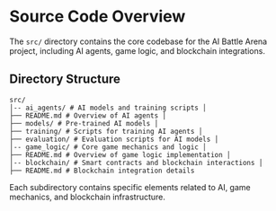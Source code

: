 # Source Code Overview

The `src/` directory contains the core codebase for the AI Battle Arena project, including AI agents, game logic, and blockchain integrations.

## Directory Structure
```
src/ 
│-- ai_agents/ # AI models and training scripts │
├── README.md # Overview of AI agents │ 
├── models/ # Pre-trained AI models │ 
├── training/ # Scripts for training AI agents │
├── evaluation/ # Evaluation scripts for AI models │
│-- game_logic/ # Core game mechanics and logic │
├── README.md # Overview of game logic implementation │ 
│-- blockchain/ # Smart contracts and blockchain interactions │
├── README.md # Blockchain integration details
```

Each subdirectory contains specific elements related to AI, game mechanics, and blockchain infrastructure.
